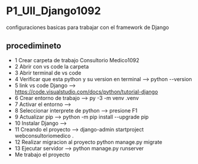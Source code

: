 # P1_UII_Django1092
configuraciones basicas para trabajar con el framework de Django
## procedimineto
- 1 Crear carpeta de trabajo Consultorio Medico1092
- 2 Abrir con vs code la carpeta
- 3 Abrir terminal de vs code
- 4 Verificar que esta python y su version en terminal -->  python --version
- 5 link vs code Django --> https://code.visualstudio.com/docs/python/tutorial-django
- 6 Crear entorno de trabajo --> py -3 -m venv .venv
- 7 Activar el entorno -->
- 8 Seleccionar interprete de python --> presione F1
- 9 Actualizar pip --> python -m pip install --upgrade pip
- 10 Instalar Django -->
- 11 Creando el proyecto --> django-admin startproject webconsultoriomedico .
- 12 Realizar migracion al proyecto python manage.py migrate
- 13 Ejecutar servidor --> python manage.py runserver
- Me trabajo el proyecto 

